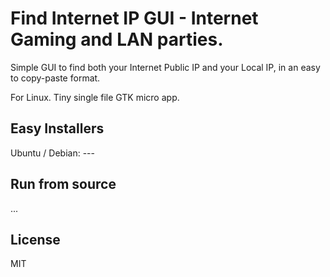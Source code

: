 # Find Internet IP GUI -  Internet Gaming and LAN parties.
Simple GUI to find both your Internet Public IP and your Local IP, in an easy to copy-paste format.

For Linux. Tiny single file GTK micro app.

## Easy Installers

Ubuntu / Debian: ---

## Run from source

...

## License 

MIT
